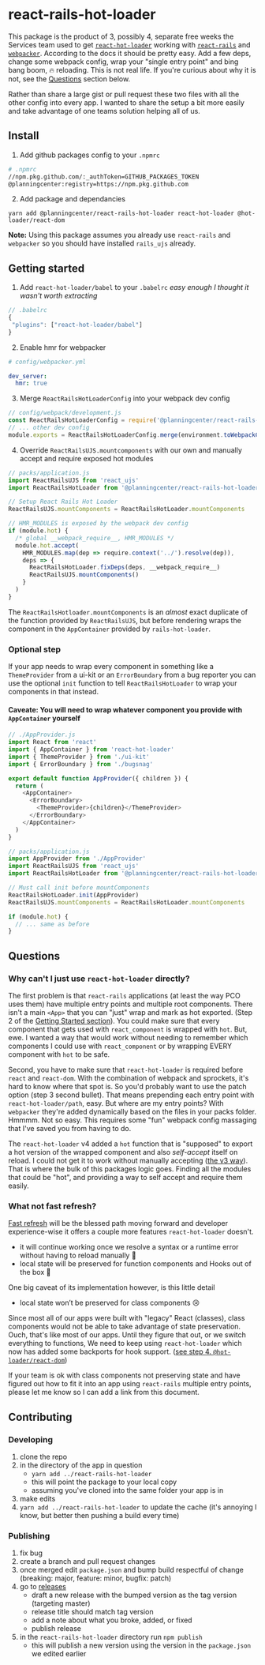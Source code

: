 # react-rails-hot-loader
This package is the product of 3, possibly 4, separate free weeks the Services team used to get [`react-hot-loader`](https://github.com/gaearon/react-hot-loader) working with [`react-rails`](https://github.com/reactjs/react-rails) and [`webpacker`](https://github.com/rails/webpacker). According to the docs it should be pretty easy. Add a few deps, change some webpack config, wrap your "single entry point" and bing bang boom, 🔥 reloading. This is not real life. If you're curious about why it is not, see the [Questions](https://github.com/planningcenter/react-rails-hot-loader#questions) section below.

Rather than share a large gist or pull request these two files with all the other config into every app. I wanted to share the setup a bit more easily and take advantage of one teams solution helping all of us.

## Install
1. Add github packages config to your `.npmrc`
``` bash
# .npmrc
//npm.pkg.github.com/:_authToken=GITHUB_PACKAGES_TOKEN
@planningcenter:registry=https://npm.pkg.github.com
```
2. Add package and dependancies
```
yarn add @planningcenter/react-rails-hot-loader react-hot-loader @hot-loader/react-dom 
```

**Note:** Using this package assumes you already use `react-rails` and `webpacker` so you should have installed `rails_ujs` already.

## Getting started
1. Add `react-hot-loader/babel` to your `.babelrc` _easy enough I thought it wasn't worth extracting_
``` javascript
// .babelrc
{
 "plugins": ["react-hot-loader/babel"]
}
```

2. Enable hmr for webpacker
``` yml
# config/webpacker.yml

dev_server:
  hmr: true
```

3. Merge `ReactRailsHotLoaderConfig` into your webpack dev config
``` javascript
// config/webpack/development.js
const ReactRailsHotLoaderConfig = require('@planningcenter/react-rails-hot-loader/config')
// ... other dev config
module.exports = ReactRailsHotLoaderConfig.merge(environment.toWebpackConfig())
```

4. Override `ReactRailsUJS.mountcomponents` with our own and manually accept and require exposed hot modules
``` javascript
// packs/application.js
import ReactRailsUJS from 'react_ujs'
import ReactRailsHotLoader from '@planningcenter/react-rails-hot-loader'

// Setup React Rails Hot Loader
ReactRailsUJS.mountComponents = ReactRailsHotLoader.mountComponents

// HMR_MODULES is exposed by the webpack dev config
if (module.hot) {
  /* global __webpack_require__, HMR_MODULES */
  module.hot.accept(
    HMR_MODULES.map(dep => require.context('../').resolve(dep)),
    deps => {
      ReactRailsHotLoader.fixDeps(deps, __webpack_require__)
      ReactRailsUJS.mountComponents()
    }
  )
}
```
The `ReactRailsHotloader.mountComponents` is an _almost_ exact duplicate of the function provided by `ReactRailsUJS`, but before rendering wraps the component in the `AppContainer` provided by `rails-hot-loader`.



### Optional step
If your app needs to wrap every component in something like a `ThemeProvider` from a ui-kit or an `ErrorBoundary` from a bug reporter you can use the optional `init` function to tell `ReactRailsHotLoader` to wrap your components in that instead.
#### Caveate: You will need to wrap whatever component you provide with `AppContainer` yourself
``` javascript
// ./AppProvider.js
import React from 'react'
import { AppContainer } from 'react-hot-loader'
import { ThemeProvider } from './ui-kit'
import { ErrorBoundary } from './bugsnag'

export default function AppProvider({ children }) {
  return (
    <AppContainer>
      <ErrorBoundary>
        <ThemeProvider>{children}</ThemeProvider>
      </ErrorBoundary>
    </AppContainer>
  )
}
```

``` javascript
// packs/application.js
import AppProvider from './AppProvider'
import ReactRailsUJS from 'react_ujs'
import ReactRailsHotLoader from '@planningcenter/react-rails-hot-loader'

// Must call init before mountComponents
ReactRailsHotLoader.init(AppProvider)
ReactRailsUJS.mountComponents = ReactRailsHotLoader.mountComponents

if (module.hot) {
  // ... same as before
}
```

## Questions
### Why can't I just use `react-hot-loader` directly?
The first problem is that `react-rails` applications (at least the way PCO uses them) have multiple entry points and multiple root components. There isn't a main `<App>` that you can "just" wrap and mark as hot exported. (Step 2 of the [Getting Started section](https://github.com/gaearon/react-hot-loader#getting-started)). You could make sure that every component that gets used with `react_component` is wrapped with `hot`. But, ewe. I wanted a way that would work without needing to remember which components I could use with `react_component` or by wrapping EVERY component with `hot` to be safe.

Second, you have to make sure that `react-hot-loader` is required before `react` and `react-dom`. With the combination of webpack and sprockets, it's hard to know where that spot is. So you'd probably want to use the patch option (step 3 second bullet). That means prepending each entry point with `react-hot-loader/path`, easy. But where are my entry points? With `webpacker` they're added dynamically based on the files in your packs folder. Hmmmm. Not so easy. This requires some "fun" webpack config massaging that I've saved you from having to do.

The `react-hot-loader` v4 added a `hot` function that is "supposed" to export a hot version of the wrapped component and also _self-accept_ itself on reload. I could not get it to work without manually accepting ([the v3 way](https://github.com/gaearon/react-hot-loader#appcontainer-vs-hot)). That is where the bulk of this packages logic goes. Finding all the modules that could be "hot", and providing a way to self accept and require them easily.

### What not fast refresh?
[Fast refresh](https://mariosfakiolas.com/blog/what-the-heck-is-react-fast-refresh) will be the blessed path moving forward and developer experience-wise it offers a couple more features `react-hot-loader` doesn't.
* it will continue working once we resolve a syntax or a runtime error without having to reload manually 💖
* local state will be preserved for function components and Hooks out of the box 🍬

One big caveat of its implementation however, is this little detail
* local state won’t be preserved for class components 😢

Since most all of our apps were built with "legacy" React (classes), class components would not be able to take advantage of state preservation. Ouch, that's like most of our apps. Until they figure that out, or we switch everything to functions, We need to keep using `react-hot-loader` which now has added some backports for hook support. ([see step 4. `@hot-loader/react-dom`](https://github.com/gaearon/react-hot-loader#getting-started))

If your team is ok with class components not preserving state and have figured out how to fit it into an app using `react-rails` multiple entry points, please let me know so I can add a link from this document.

## Contributing
### Developing 
1. clone the repo
2. in the directory of the app in question
    * `yarn add ../react-rails-hot-loader`
    * this will point the package to your local copy
    * assuming you've cloned into the same folder your app is in
4. make edits
5. `yarn add ../react-rails-hot-loader` to update the cache (it's annoying I know, but better then pushing a build every time)

### Publishing
1. fix bug
2. create a branch and pull request changes
3. once merged edit `package.json` and bump build respectful of change (breaking: major, feature: minor, bugfix: patch)
4. go to [releases](https://github.com/planningcenter/react-rails-hot-loader/releases)
    * draft a new release with the bumped version as the tag version (targeting master)
    * release title should match tag version
    * add a note about what you broke, added, or fixed
    * publish release
5. in the `react-rails-hot-loader` directory run `npm publish`
    * this will publish a new version using the version in the `package.json` we edited earlier
